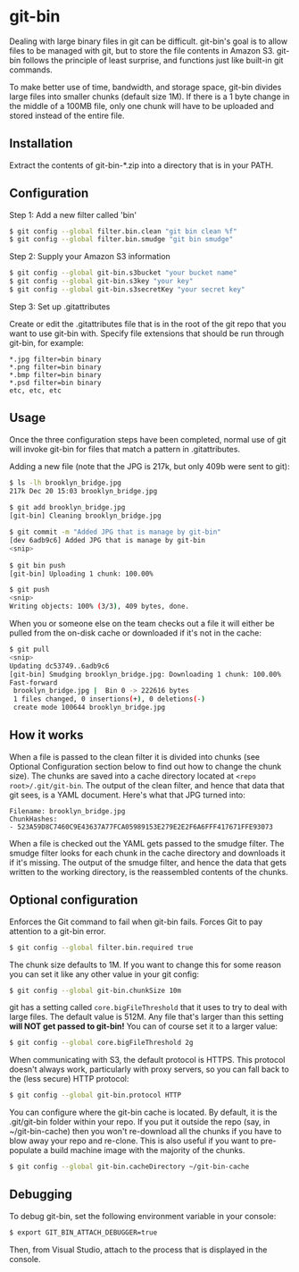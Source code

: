 # git-bin

Dealing with large binary files in git can be difficult. git-bin's goal is to allow files to be managed with git, but to store the file contents in Amazon S3. git-bin follows the principle of least surprise, and functions just like built-in git commands.

To make better use of time, bandwidth, and storage space, git-bin divides large files into smaller chunks (default size 1M). If there is a 1 byte change in the middle of a 100MB file, only one chunk will have to be uploaded and stored instead of the entire file.


## Installation

Extract the contents of git-bin-*.zip into a directory that is in your PATH. 


## Configuration

Step 1: Add a new filter called 'bin'

```bash
$ git config --global filter.bin.clean "git bin clean %f"
$ git config --global filter.bin.smudge "git bin smudge"
```

Step 2: Supply your Amazon S3 information

```bash
$ git config --global git-bin.s3bucket "your bucket name"
$ git config --global git-bin.s3key "your key"
$ git config --global git-bin.s3secretKey "your secret key"
```

Step 3: Set up .gitattributes

Create or edit the .gitattributes file that is in the root of the git repo that you want to use git-bin with. Specify file extensions that should be run through git-bin, for example:

```
*.jpg filter=bin binary
*.png filter=bin binary
*.bmp filter=bin binary
*.psd filter=bin binary
etc, etc, etc
```


## Usage

Once the three configuration steps have been completed, normal use of git will invoke git-bin for files that match a pattern in .gitattributes.

Adding a new file (note that the JPG is 217k, but only 409b were sent to git):

```bash
$ ls -lh brooklyn_bridge.jpg
217k Dec 20 15:03 brooklyn_bridge.jpg
 
$ git add brooklyn_bridge.jpg
[git-bin] Cleaning brooklyn_bridge.jpg

$ git commit -m "Added JPG that is manage by git-bin"
[dev 6adb9c6] Added JPG that is manage by git-bin
<snip>
 
$ git bin push
[git-bin] Uploading 1 chunk: 100.00%

$ git push
<snip>
Writing objects: 100% (3/3), 409 bytes, done.
```

When you or someone else on the team checks out a file it will either be pulled from the on-disk cache or downloaded if it's not in the cache:

```bash
$ git pull
<snip>
Updating dc53749..6adb9c6
[git-bin] Smudging brooklyn_bridge.jpg: Downloading 1 chunk: 100.00%
Fast-forward
 brooklyn_bridge.jpg |  Bin 0 -> 222616 bytes
 1 files changed, 0 insertions(+), 0 deletions(-)
 create mode 100644 brooklyn_bridge.jpg
```


## How it works

When a file is passed to the clean filter it is divided into chunks (see Optional Configuration section below to find out how to change the chunk size). The chunks are saved into a cache directory located at `<repo root>/.git/git-bin`. The output of the clean filter, and hence that data that git sees, is a YAML document. Here's what that JPG turned into:

```
Filename: brooklyn_bridge.jpg
ChunkHashes:
- 523A59D8C7460C9E43637A77FCA05989153E279E2E2F6A6FFF417671FFE93073
```

When a file is checked out the YAML gets passed to the smudge filter. The smudge filter looks for each chunk in the cache directory and downloads it if it's missing. The output of the smudge filter, and hence the data that gets written to the working directory, is the reassembled contents of the chunks.


## Optional configuration

Enforces the Git command to fail when git-bin fails. Forces Git to pay attention to a git-bin error.

```bash
$ git config --global filter.bin.required true
```

The chunk size defaults to 1M. If you want to change this for some reason you can set it like any other value in your git config:

```bash
$ git config --global git-bin.chunkSize 10m
```

git has a setting called `core.bigFileThreshold` that it uses to try to deal with large files. The default value is 512M. Any file that's larger than this setting **will NOT get passed to git-bin!** You can of course set it to a larger value:

```bash
$ git config --global core.bigFileThreshold 2g
```

When communicating with S3, the default protocol is HTTPS. This protocol doesn't always work,
particularly with proxy servers, so you can fall back to the (less secure) HTTP protocol:

```bash
$ git config --global git-bin.protocol HTTP
```

You can configure where the git-bin cache is located. By default, it is the .git/git-bin folder
within your repo. If you put it outside the repo (say, in ~/git-bin-cache) then you won't
re-download all the chunks if you have to blow away your repo and re-clone. This is also useful
if you want to pre-populate a build machine image with the majority of the chunks.

```bash
$ git config --global git-bin.cacheDirectory ~/git-bin-cache
```

## Debugging

To debug git-bin, set the following environment variable in your console:

```bash
$ export GIT_BIN_ATTACH_DEBUGGER=true
```

Then, from Visual Studio, attach to the process that is displayed in the console.
